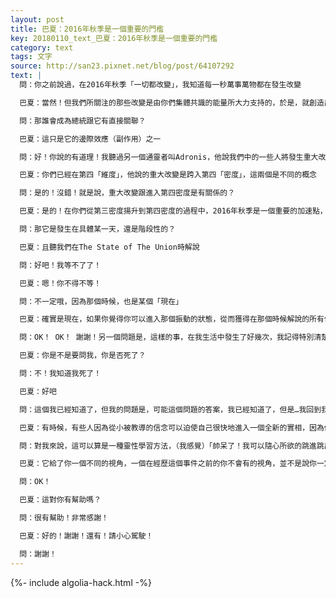 ```yaml
---
layout: post
title: 巴夏：2016年秋季是一個重要的門檻
key: 20180110_text_巴夏：2016年秋季是一個重要的門檻
category: text
tags: 文字
source: http://san23.pixnet.net/blog/post/64107292
text: |
  問：你之前說過，在2016年秋季「一切都改變」，我知道每一秒萬事萬物都在發生改變

  巴夏：當然！但我們所關注的那些改變是由你們集體共識的能量所大力支持的，於是，就創造出你們集體意識能量的一個轉折點，而我們所感知到的那個轉折點就在2016年秋季，屆時你們社會中的很多的不同事件都將有機會，或者有很大的可能性會以某種方式，發生真正的改變，有些改變是很明顯的，而有些改變在一開始的時候表現得不那麼明顯，但其源頭都可以追溯到那個時間段，所以2016年秋季是一個連接點，也是一個十字路口，到時候你就會知道會發生什麼事

  問：那誰會成為總統跟它有直接關聯？

  巴夏：這只是它的邊際效應（副作用）之一

  問：好！你說的有道理！我聽過另一個通靈者叫Adronis，他說我們中的一些人將發生重大改變，會在那個時間點從第三維度跨入第四維度。（註：Adronis說能看見他通靈的這個影片的人都將進入第四密度）

  巴夏：你們已經在第四「維度」，他說的重大改變是跨入第四「密度」，這兩個是不同的概念

  問：是的！沒錯！就是說，重大改變跟進入第四密度是有關係的？

  巴夏：是的！在你們從第三密度揚升到第四密度的過程中，2016年秋季是一個重要的加速點，是一個重要的門檻

  問：那它是發生在具體某一天，還是階段性的？

  巴夏：且聽我們在The State of The Union時解說

  問：好吧！我等不了了！

  巴夏：嗯！你不得不等！

  問：不一定哦，因為那個時候，也是某個「現在」

  巴夏：確實是現在，如果你覺得你可以進入那個振動的狀態，從而獲得在那個時候解說的所有信息，那你可千萬別被我們給阻擋了

  問：OK！ OK！ 謝謝！另一個問題是，這樣的事，在我生活中發生了好幾次，我記得特別清楚，我開著一輛車，那時我懷孕了，另一輛車從我側面開了過來，當時是在高速公路上

  巴夏：你是不是要問我，你是否死了？

  問：不！我知道我死了！

  巴夏：好吧

  問：這個我已經知道了，但我的問題是，可能這個問題的答案，我已經知道了，但是…我回到我的身體…讓我把這故事講完…我暈過去，又清醒過來，還在高速路上，旁邊停著另一輛車，之前那輛車早沒影了，而我的車完好無損，我知道，我離開了人世，後來又回到身體，我這麼做是為了向自己證明量子物理學理論以及學習後來我學到的所有東西嗎？為什麼我們會選擇「死而復活」呢？

  巴夏：有時候，有些人因為從小被教導的信念可以迫使自己很快地進入一個全新的實相，因為他們知道他們做得到，因此，他們可以選擇看似更加便利的方式，而不需要去經歷更漫長的過程

  問：對我來說，這可以算是一種靈性學習方法，（我感覺）「帥呆了！我可以隨心所欲的跳進跳出！」

  巴夏：它給了你一個不同的視角，一個在經歷這個事件之前的你不會有的視角，並不是說你一定要這麼做，但你知道你可以，所以你這麼充分利用了

  問：OK！

  巴夏：這對你有幫助嗎？

  問：很有幫助！非常感謝！

  巴夏：好的！謝謝！還有！請小心駕駛！

  問：謝謝！
---
```


{%- include algolia-hack.html -%}
